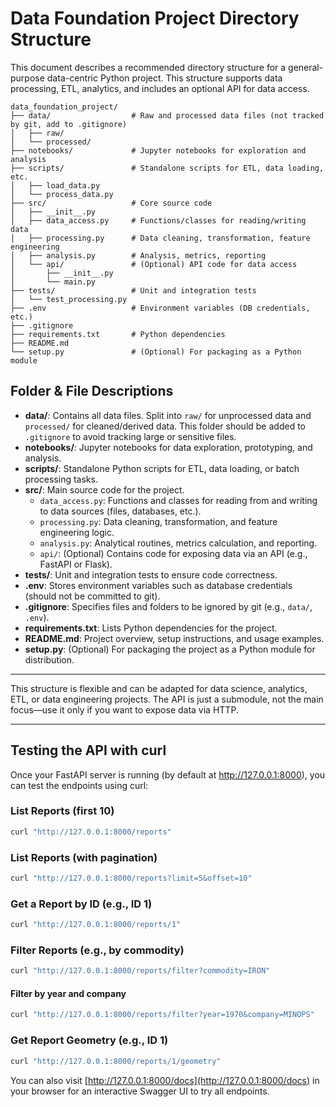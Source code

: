 # Data Foundation Project Directory Structure

This document describes a recommended directory structure for a general-purpose data-centric Python project. This structure supports data processing, ETL, analytics, and includes an optional API for data access.

```
data_foundation_project/
├── data/                  # Raw and processed data files (not tracked by git, add to .gitignore)
│   ├── raw/
│   └── processed/
├── notebooks/             # Jupyter notebooks for exploration and analysis
├── scripts/               # Standalone scripts for ETL, data loading, etc.
│   ├── load_data.py
│   └── process_data.py
├── src/                   # Core source code
│   ├── __init__.py
│   ├── data_access.py     # Functions/classes for reading/writing data
│   ├── processing.py      # Data cleaning, transformation, feature engineering
│   ├── analysis.py        # Analysis, metrics, reporting
│   └── api/               # (Optional) API code for data access
│       ├── __init__.py
│       └── main.py
├── tests/                 # Unit and integration tests
│   └── test_processing.py
├── .env                   # Environment variables (DB credentials, etc.)
├── .gitignore
├── requirements.txt       # Python dependencies
├── README.md
└── setup.py               # (Optional) For packaging as a Python module
```

## Folder & File Descriptions

- **data/**: Contains all data files. Split into `raw/` for unprocessed data and `processed/` for cleaned/derived data. This folder should be added to `.gitignore` to avoid tracking large or sensitive files.
- **notebooks/**: Jupyter notebooks for data exploration, prototyping, and analysis.
- **scripts/**: Standalone Python scripts for ETL, data loading, or batch processing tasks.
- **src/**: Main source code for the project.
  - `data_access.py`: Functions and classes for reading from and writing to data sources (files, databases, etc.).
  - `processing.py`: Data cleaning, transformation, and feature engineering logic.
  - `analysis.py`: Analytical routines, metrics calculation, and reporting.
  - `api/`: (Optional) Contains code for exposing data via an API (e.g., FastAPI or Flask).
- **tests/**: Unit and integration tests to ensure code correctness.
- **.env**: Stores environment variables such as database credentials (should not be committed to git).
- **.gitignore**: Specifies files and folders to be ignored by git (e.g., `data/`, `.env`).
- **requirements.txt**: Lists Python dependencies for the project.
- **README.md**: Project overview, setup instructions, and usage examples.
- **setup.py**: (Optional) For packaging the project as a Python module for distribution.

---

This structure is flexible and can be adapted for data science, analytics, ETL, or data engineering projects. The API is just a submodule, not the main focus—use it only if you want to expose data via HTTP.

---

## Testing the API with curl

Once your FastAPI server is running (by default at http://127.0.0.1:8000), you can test the endpoints using curl:

### List Reports (first 10)

```bash
curl "http://127.0.0.1:8000/reports"
```

### List Reports (with pagination)

```bash
curl "http://127.0.0.1:8000/reports?limit=5&offset=10"
```

### Get a Report by ID (e.g., ID 1)

```bash
curl "http://127.0.0.1:8000/reports/1"
```

### Filter Reports (e.g., by commodity)

```bash
curl "http://127.0.0.1:8000/reports/filter?commodity=IRON"
```

#### Filter by year and company

```bash
curl "http://127.0.0.1:8000/reports/filter?year=1970&company=MINOPS"
```

### Get Report Geometry (e.g., ID 1)

```bash
curl "http://127.0.0.1:8000/reports/1/geometry"
```

You can also visit [http://127.0.0.1:8000/docs](http://127.0.0.1:8000/docs) in your browser for an interactive Swagger UI to try all endpoints.
